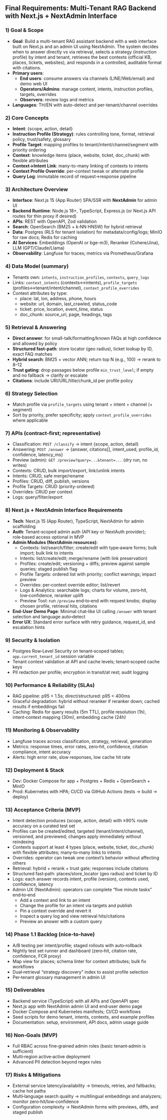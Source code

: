 ## Final Requirements: Multi‑Tenant RAG Backend with Next.js + NextAdmin Interface

### 1) Goal & Scope
- **Goal**: Build a multi-tenant RAG assistant backend with a web interface built on Next.js and an admin UI using NextAdmin. The system decides when to answer directly vs via retrieval, selects a strategy (instruction profile) by intent and tenant, retrieves the best contexts (official KB, places, tickets, websites), and responds in a controlled, auditable format with citations.
- **Primary users**:
  - **End users**: consume answers via channels (LINE/Web/email) and demo web UI
  - **Operators/Admins**: manage content, intents, instruction profiles, targets, overrides
  - **Observers**: review logs and metrics
- **Languages**: TH/EN with auto-detect and per-tenant/channel overrides

### 2) Core Concepts
- **Intent**: {scope, action, detail}
- **Instruction Profile (Strategy)**: rules controlling tone, format, retrieval policy, trust/safety, glossary
- **Profile Target**: mapping profiles to tenant/intent/channel/segment with priority ordering
- **Context**: knowledge items (place, website, ticket, doc_chunk) with flexible attributes
- **Context→Intent Link**: many-to-many linking of contexts to intents
- **Context Profile Override**: per-context tweak or alternate profile
- **Query Log**: immutable record of request→response pipeline

### 3) Architecture Overview
- **Interface**: Next.js 15 (App Router) SPA/SSR with **NextAdmin** for admin UI
- **Backend Runtime**: Node.js 18+, TypeScript, Express.js (or Next.js API routes for thin proxy if desired)
- **APIs**: REST with OpenAPI, Zod validation
- **Search**: OpenSearch (BM25 + k‑NN HNSW) for hybrid retrieval
- **Data**: Postgres (RLS for tenant isolation) for metadata/config/logs; MinIO for raw docs; Redis for caching
- **AI Services**: Embeddings (OpenAI or bge-m3), Reranker (Cohere/Jina), LLM (GPT/Claude/Llama)
- **Observability**: Langfuse for traces; metrics via Prometheus/Grafana

### 4) Data Model (summary)
- Tenants own: `intents`, `instruction_profiles`, `contexts`, `query_logs`
- Links: `context_intents` (contexts↔intents), `profile_targets` (profiles↔tenant/intent/channel), `context_profile_overrides`
- Context attributes by type:
  - place: lat, lon, address, phone, hours
  - website: url, domain, last_crawled, status_code
  - ticket: price, location, event_time, status
  - doc_chunk: source_uri, page, headings, tags

### 5) Retrieval & Answering
- **Direct answer**: for small-talk/formatting/known FAQs at high confidence and allowed by policy
- **Structured fast‑path**: store locator (geo radius), ticket lookup by ID, exact FAQ matches
- **Hybrid search**: BM25 + vector ANN; return top N (e.g., 100) → rerank to 8–12
- **Trust gating**: drop passages below profile `min_trust_level`; if empty and no fallback → clarify or escalate
- **Citations**: include URI/URL/title/chunk_id per profile policy

### 6) Strategy Selection
- Match profile via `profile_targets` using tenant + intent + channel (+ segment)
- Sort by priority, prefer specificity; apply `context_profile_overrides` where applicable

### 7) APIs (contract-first; representative)
- Classification: `POST /classify` → intent {scope, action, detail}
- Answering: `POST /answer` → {answer, citations[], intent_used, profile_id, confidence, latency_ms}
- Preview (admin): `GET /preview?query=...&tenant=...` (dry run, no writes)
- Contexts: CRUD, bulk import/export, link/unlink intents
- Intents: CRUD, safe merge/rename
- Profiles: CRUD, diff, publish, versions
- Profile Targets: CRUD (priority-ordered)
- Overrides: CRUD per context
- Logs: query/filter/export

### 8) Next.js + NextAdmin Interface Requirements
- **Tech**: Next.js 15 (App Router), TypeScript, NextAdmin for admin scaffolding
- **Auth**: Tenant‑scoped admin auth (API key or NextAuth provider); role‑based access optional in MVP
- **Admin Modules (NextAdmin resources)**:
  - Contexts: list/search/filter; create/edit with type‑aware forms; bulk import; bulk link to intents
  - Intents: list/create/edit; merge/rename (with link preservation)
  - Profiles: create/edit; versioning + diffs; preview against sample queries; staged publish flag
  - Profile Targets: ordered list with priority; conflict warnings; impact preview
  - Overrides: per‑context override editor; list/revert
  - Logs & Analytics: searchable logs; charts for volume, zero‑hit, low‑confidence, reranker uplift
  - Preview Tool: run `/preview` end‑to‑end with request knobs; display chosen profile, retrieval hits, citations
- **End‑User Demo Page**: Minimal chat‑like UI calling `/answer` with tenant selection and language auto‑detect
- **Error UX**: Standard error surface with retry guidance, request_id, and escalation hints

### 9) Security & Isolation
- Postgres Row‑Level Security on tenant‑scoped tables; `app.current_tenant_id` session variable
- Tenant context validation at API and cache levels; tenant‑scoped cache keys
- PII redaction per profile; encryption in transit/at rest; audit logging

### 10) Performance & Reliability (SLAs)
- RAG pipeline: p95 < 1.5s; direct/structured: p95 < 400ms
- Graceful degradation: hybrid without reranker if reranker down; cached results if embeddings fail
- Caching: Redis for query results (5m TTL), profile resolution (1h), intent‑context mapping (30m), embedding cache (24h)

### 11) Monitoring & Observability
- Langfuse traces across classification, strategy, retrieval, generation
- Metrics: response times, error rates, zero‑hit, confidence, citation compliance, intent accuracy
- Alerts: high error rate, slow responses, low cache hit rate

### 12) Deployment & Stack
- Dev: Docker Compose for app + Postgres + Redis + OpenSearch + MinIO
- Prod: Kubernetes with HPA; CI/CD via GitHub Actions (tests → build → deploy)

### 13) Acceptance Criteria (MVP)
- Intent detection produces {scope, action, detail} with ≥90% route accuracy on a curated test set
- Profiles can be created/edited, targeted (tenant/intent/channel), versioned, and previewed; changes apply immediately without reindexing
- Contexts support at least 4 types (place, website, ticket, doc_chunk) with flexible attributes; many‑to‑many links to intents
- Overrides: operator can tweak one context’s behavior without affecting others
- Retrieval: hybrid + rerank + trust gate; responses include citations
- Structured fast‑path: places/store_locator (geo radius) and ticket by ID
- Logs: each answer records intent, profile (version), contexts used, confidence, latency
- Admin UX (NextAdmin): operators can complete “five minute tasks” end‑to‑end
  - Add a context and link to an intent
  - Change the profile for an intent via targets and publish
  - Pin a context override and revert it
  - Inspect a query log and view retrieval hits/citations
  - Preview an answer with a custom query

### 14) Phase 1.1 Backlog (nice‑to‑have)
- A/B testing per intent/profile; staged rollouts with auto‑rollback
- Nightly test set runner and dashboard (zero‑hit, citation rate, confidence, FCR proxy)
- Map view for places; schema linter for context attributes; bulk fix workflows
- Dual‑retrieval “strategy discovery” index to assist profile selection
- Per‑tenant glossary management in admin UI

### 15) Deliverables
- Backend service (TypeScript) with all APIs and OpenAPI spec
- Next.js app with NextAdmin admin UI and end‑user demo page
- Docker Compose and Kubernetes manifests; CI/CD workflows
- Seed scripts for demo tenant, intents, contexts, and example profiles
- Documentation: setup, environment, API docs, admin usage guide

### 16) Non‑Goals (MVP)
- Full RBAC across fine‑grained admin roles (basic tenant‑admin is sufficient)
- Multi‑region active‑active deployment
- Advanced PII detection beyond regex rules

### 17) Risks & Mitigations
- External service latency/availability → timeouts, retries, and fallbacks; cache hot paths
- Multi‑language search quality → multilingual embeddings and analyzers; monitor zero‑hit/low‑confidence
- Configuration complexity → NextAdmin forms with previews, diffs, and staged publish
